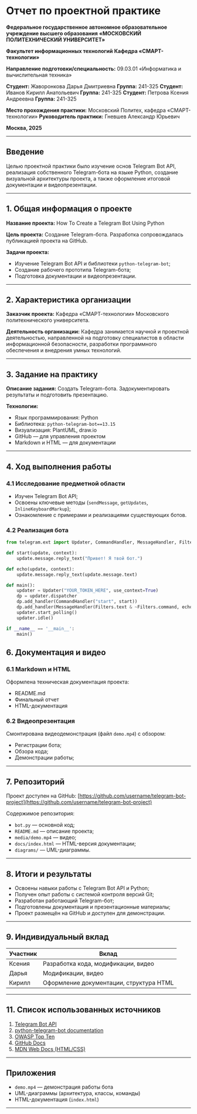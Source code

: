 # Отчет по проектной практике

**Федеральное государственное автономное образовательное учреждение высшего образования**
**«МОСКОВСКИЙ ПОЛИТЕХНИЧЕСКИЙ УНИВЕРСИТЕТ»**

**Факультет информационных технологий**
**Кафедра «СМАРТ-технологии»**

**Направление подготовки/специальность:** 09.03.01 «Информатика и вычислительная техника»

**Студент:** Жаворонкова Дарья Дмитриевна
**Группа:** 241-325
**Студент:** Иванов Кирилл Анатольевич
**Группа:** 241-325
**Студент:** Петрова Ксения Андреевна
**Группа:** 241-325

**Место прохождения практики:** Московский Политех, кафедра «СМАРТ-технологии»
**Руководитель практики:** Гневшев Александр Юрьевич


**Москва, 2025**

---

## Введение

Целью проектной практики было изучение основ Telegram Bot API, реализация собственного Telegram-бота на языке Python, создание визуальной архитектуры проекта, а также оформление итоговой документации и видеопрезентации.

---

## 1. Общая информация о проекте

**Название проекта:** How To Create a Telegram Bot Using Python

**Цель проекта:**
Создание Telegram-бота. Разработка сопровождалась публикацией проекта на GitHub.

**Задачи проекта:**

* Изучение Telegram Bot API и библиотеки `python-telegram-bot`;
* Создание рабочего прототипа Telegram-бота;
* Подготовка документации и видеопрезентации.

---

## 2. Характеристика организации

**Заказчик проекта:**
Кафедра «СМАРТ-технологии» Московского политехнического университета.

**Деятельность организации:**
Кафедра занимается научной и проектной деятельностью, направленной на подготовку специалистов в области информационной безопасности, разработки программного обеспечения и внедрения умных технологий.

---

## 3. Задание на практику

**Описание задания:**
Создать Telegram-бота. Задокументировать результаты и подготовить презентацию.

**Технологии:**

* Язык программирования: Python
* Библиотека: `python-telegram-bot==13.15`
* Визуализация: PlantUML, draw\.io
* GitHub — для управления проектом
* Markdown и HTML — для документации

---

## 4. Ход выполнения работы

### 4.1 Исследование предметной области

* Изучен Telegram Bot API;
* Освоены ключевые методы (`sendMessage`, `getUpdates`, `InlineKeyboardMarkup`);
* Ознакомление с примерами и реализациями существующих ботов.

### 4.2 Реализация бота

```python
from telegram.ext import Updater, CommandHandler, MessageHandler, Filters

def start(update, context):
    update.message.reply_text("Привет! Я твой бот.")

def echo(update, context):
    update.message.reply_text(update.message.text)

def main():
    updater = Updater("YOUR_TOKEN_HERE", use_context=True)
    dp = updater.dispatcher
    dp.add_handler(CommandHandler("start", start))
    dp.add_handler(MessageHandler(Filters.text & ~Filters.command, echo))
    updater.start_polling()
    updater.idle()

if __name__ == '__main__':
    main()
```

## 6. Документация и видео

### 6.1 Markdown и HTML

Оформлена техническая документация проекта:

* README.md
* Финальный отчет
* HTML-документация

### 6.2 Видеопрезентация

Смонтирована видеодемонстрация (файл `demo.mp4`) с обзором:

* Регистрации бота;
* Обзора кода;
* Демонстрации работы;

---

## 7. Репозиторий

Проект доступен на GitHub:
[https://github.com/username/telegram-bot-project](https://github.com/username/telegram-bot-project)

Содержимое репозитория:

* `bot.py` — основной код;
* `README.md` — описание проекта;
* `media/demo.mp4` — видео;
* `docs/index.html` — HTML-версия документации;
* `diagrams/` — UML-диаграммы.

---

## 8. Итоги и результаты

* Освоены навыки работы с Telegram Bot API и Python;
* Получен опыт работы с системой контроля версий Git;
* Разработан работающий Telegram-бот;
* Подготовлены документация и презентационные материалы;
* Проект размещён на GitHub и доступен для демонстрации.

---

## 9. Индивидуальный вклад

| Участник | Вклад                                    |
| -------- | ---------------------------------------- |
| Ксения   | Разработка кода, модификации, видео      |
| Дарья    | Модификации, видео                       |
| Кирилл   | Оформление документации, структура HTML  |

---

## 11. Список использованных источников

1. [Telegram Bot API](https://core.telegram.org/bots/api)
2. [python-telegram-bot documentation](https://python-telegram-bot.readthedocs.io)
3. [OWASP Top Ten](https://owasp.org/www-project-top-ten/)
4. [GitHub Docs](https://docs.github.com/)
5. [MDN Web Docs (HTML/CSS)](https://developer.mozilla.org/)

---

## Приложения

* `demo.mp4` — демонстрация работы бота
* UML-диаграммы (архитектура, классы, команды)
* HTML-документация (`index.html`)

---
